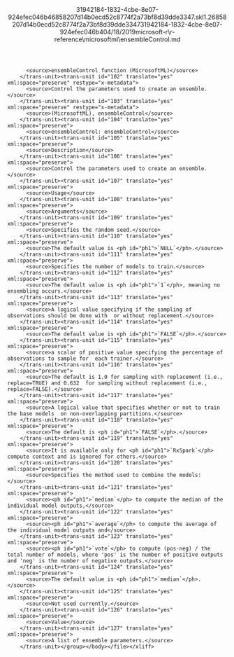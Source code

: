 <?xml version="1.0"?><xliff version="1.2" xmlns="urn:oasis:names:tc:xliff:document:1.2" xmlns:xsi="http://www.w3.org/2001/XMLSchema-instance" xsi:schemaLocation="urn:oasis:names:tc:xliff:document:1.2 xliff-core-1.2-transitional.xsd"><file datatype="xml" original="ensembleControl.md" source-language="en-US" target-language="en-US"><header><tool tool-id="mdxliff" tool-name="mdxliff" tool-version="1.0-d1654b2" tool-company="Microsoft" /><xliffext:skl_file_name xmlns:xliffext="urn:microsoft:content:schema:xliffextensions">31942184-1832-4cbe-8e07-924efec046b46858207d14b0ecd52c8774f2a73bf8d39dde3347.skl</xliffext:skl_file_name><xliffext:version xmlns:xliffext="urn:microsoft:content:schema:xliffextensions">1.2</xliffext:version><xliffext:ms.openlocfilehash xmlns:xliffext="urn:microsoft:content:schema:xliffextensions">6858207d14b0ecd52c8774f2a73bf8d39dde3347</xliffext:ms.openlocfilehash><xliffext:ms.sourcegitcommit xmlns:xliffext="urn:microsoft:content:schema:xliffextensions">31942184-1832-4cbe-8e07-924efec046b4</xliffext:ms.sourcegitcommit><xliffext:ms.lasthandoff xmlns:xliffext="urn:microsoft:content:schema:xliffextensions">04/18/2019</xliffext:ms.lasthandoff><xliffext:ms.openlocfilepath xmlns:xliffext="urn:microsoft:content:schema:xliffextensions">microsoft-r\r-reference\microsoftml\ensembleControl.md</xliffext:ms.openlocfilepath></header><body><group id="content" extype="content"><trans-unit id="101" translate="yes" xml:space="preserve" restype="x-metadata">
          <source>ensembleControl function (MicrosoftML)</source>
        </trans-unit><trans-unit id="102" translate="yes" xml:space="preserve" restype="x-metadata">
          <source>Control the parameters used to create an ensemble.</source>
        </trans-unit><trans-unit id="103" translate="yes" xml:space="preserve" restype="x-metadata">
          <source>(MicrosoftML), ensembleControl</source>
        </trans-unit><trans-unit id="104" translate="yes" xml:space="preserve">
          <source>ensembleControl: ensembleControl</source>
        </trans-unit><trans-unit id="105" translate="yes" xml:space="preserve">
          <source>Description</source>
        </trans-unit><trans-unit id="106" translate="yes" xml:space="preserve">
          <source>Control the parameters used to create an ensemble.</source>
        </trans-unit><trans-unit id="107" translate="yes" xml:space="preserve">
          <source>Usage</source>
        </trans-unit><trans-unit id="108" translate="yes" xml:space="preserve">
          <source>Arguments</source>
        </trans-unit><trans-unit id="109" translate="yes" xml:space="preserve">
          <source>Specifies the random seed.</source>
        </trans-unit><trans-unit id="110" translate="yes" xml:space="preserve">
          <source>The default value is <ph id="ph1">`NULL`</ph>.</source>
        </trans-unit><trans-unit id="111" translate="yes" xml:space="preserve">
          <source>Specifies the number of models to train.</source>
        </trans-unit><trans-unit id="112" translate="yes" xml:space="preserve">
          <source>The default value is <ph id="ph1">`1`</ph>, meaning no ensembling occurs.</source>
        </trans-unit><trans-unit id="113" translate="yes" xml:space="preserve">
          <source>A logical value specifying if the sampling of observations should be done with  or without replacement.</source>
        </trans-unit><trans-unit id="114" translate="yes" xml:space="preserve">
          <source>The default value is <ph id="ph1">`FALSE`</ph>.</source>
        </trans-unit><trans-unit id="115" translate="yes" xml:space="preserve">
          <source>a scalar of positive value specifying the percentage of observations to sample for  each trainer.</source>
        </trans-unit><trans-unit id="116" translate="yes" xml:space="preserve">
          <source>The default is 1.0 for sampling with replacement (i.e., replace=TRUE) and 0.632  for sampling without replacement (i.e., replace=FALSE).</source>
        </trans-unit><trans-unit id="117" translate="yes" xml:space="preserve">
          <source>A logical value that specifies whether or not to train the base models  on non-overlapping partitions.</source>
        </trans-unit><trans-unit id="118" translate="yes" xml:space="preserve">
          <source>The default is <ph id="ph1">`FALSE`</ph>.</source>
        </trans-unit><trans-unit id="119" translate="yes" xml:space="preserve">
          <source>It is available only for <ph id="ph1">`RxSpark`</ph> compute context and is ignored for others.</source>
        </trans-unit><trans-unit id="120" translate="yes" xml:space="preserve">
          <source>Specifies the method used to combine the models:</source>
        </trans-unit><trans-unit id="121" translate="yes" xml:space="preserve">
          <source><ph id="ph1">`median`</ph> to compute the median of the individual model outputs,</source>
        </trans-unit><trans-unit id="122" translate="yes" xml:space="preserve">
          <source><ph id="ph1">`average`</ph> to compute the average of the individual model outputs and</source>
        </trans-unit><trans-unit id="123" translate="yes" xml:space="preserve">
          <source><ph id="ph1">`vote`</ph> to compute (pos-neg) / the total number of models, where 'pos' is the number of positive outputs  and 'neg' is the number of negative outputs.</source>
        </trans-unit><trans-unit id="124" translate="yes" xml:space="preserve">
          <source>The default value is <ph id="ph1">`median`</ph>.</source>
        </trans-unit><trans-unit id="125" translate="yes" xml:space="preserve">
          <source>Not used currently.</source>
        </trans-unit><trans-unit id="126" translate="yes" xml:space="preserve">
          <source>Value</source>
        </trans-unit><trans-unit id="127" translate="yes" xml:space="preserve">
          <source>A list of ensemble parameters.</source>
        </trans-unit></group></body></file></xliff>